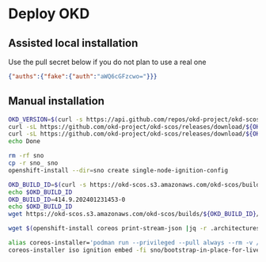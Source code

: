 # Deploy OKD

## Assisted local installation

Use the pull secret below if you do not plan to use a real one

```json
{"auths":{"fake":{"auth":"aWQ6cGFzcwo="}}}
```

## Manual installation

```sh {"interpreter":"/bin/bash"}
OKD_VERSION=$(curl -s https://api.github.com/repos/okd-project/okd-scos/releases/latest | jq -r '.tag_name')
curl -sL https://github.com/okd-project/okd-scos/releases/download/${OKD_VERSION}/openshift-client-linux-${OKD_VERSION}.tar.gz | sudo tar xvz -C /usr/local/bin/ oc
curl -sL https://github.com/okd-project/okd-scos/releases/download/${OKD_VERSION}/openshift-install-linux-${OKD_VERSION}.tar.gz | sudo tar xvz -C /usr/local/bin/ openshift-install
echo Done
```

```sh {"interpreter":"/bin/bash"}
rm -rf sno
cp -r sno_ sno
openshift-install --dir=sno create single-node-ignition-config
```

```sh {"interpreter":"/bin/bash"}
OKD_BUILD_ID=$(curl -s https://okd-scos.s3.amazonaws.com/okd-scos/builds/builds.json | jq -r .builds[0].id)
echo $OKD_BUILD_ID
OKD_BUILD_ID=414.9.202401231453-0
echo $OKD_BUILD_ID
wget https://okd-scos.s3.amazonaws.com/okd-scos/builds/${OKD_BUILD_ID}/x86_64/scos-${OKD_BUILD_ID}-live.x86_64.iso
```

```sh {"interpreter":"/bin/bash"}
wget $(openshift-install coreos print-stream-json |jq -r .architectures.x86_64.artifacts.metal.formats.iso.disk.location) -O fcos-live.iso
```

```sh {"interpreter":"/bin/bash"}
alias coreos-installer='podman run --privileged --pull always --rm -v /dev:/dev -v /run/udev:/run/udev -v $PWD:/data -w /data quay.io/coreos/coreos-installer:release'
coreos-installer iso ignition embed -fi sno/bootstrap-in-place-for-live-iso.ign fcos-live.iso
```